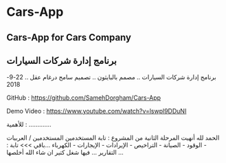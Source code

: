 # Cars-App
<h2>Cars-App for Cars Company</h2>
<h2>برنامج إدارة شركات السيارات</h2>

برنامج إدارة شركات السيارات .. مصمم بالبايثون .. تصميم سامح درغام عقل .. 22-9-2018
 
GitHub :  https://github.com/SamehDorgham/Cars-App

 Demo Video : https://www.youtube.com/watch?v=lswpl9DDuNI 

للأهمية : 
.............

الحمد لله أنهيت المرحلة الثانية من المشروع : تابة المستخدمين
المستخدمين  / العربيات - الوقود - الصيانة - التراخيص - الإيرادات - الإيجارات - الكهرباء
...باقي >>> تابة : التقارير ... فيها شغل كتير ان شاء الله أخلصها
...
